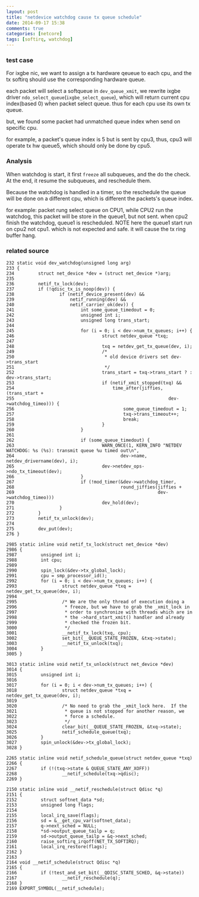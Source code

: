 ```yaml
---
layout: post
title: "netdevice watchdog cause tx queue schedule"
date: 2014-09-17 15:38
comments: true
categories: [netcore]
tags: [softirq, watchdog]
---
```


### test case
For ixgbe nic, we want to assign a tx hardware qeueue to each cpu,
and the tx softirq should use the corresponding hardware queue.

each packet will select a softqueue in `dev_queue_xmit`,
we rewrite ixgbe driver `ndo_select_queue`(`ixgbe_select_queue`),
which will return current cpu index(based 0) when packet select queue.
thus for each cpu use its own tx queue.

but, we found some packet had unmatched queue index when send
on specific cpu.

for example, a packet's queue index is 5 but is sent by cpu3,
thus, cpu3 will operate tx hw queue5, which should only be done by cpu5.

<!-- more -->

### Analysis
When watchdog is start, it first `freeze` all subqueues,
and the do the check.
At the end, it resume the subqueues,
and reschedule them.

Because the watchdog is handled in a timer,
so the reschedule the queue will be done on a different cpu,
which is different the packets's queue index.

for example:
packet rung select queue on CPU1, while CPU2 run the watchdog,
this packet will be store in the queue1, but not sent.
when cpu2 finish the watchdog, queue1 is rescheduled.
NOTE here the queue1 start run on cpu2 not cpu1.
which is not expected and safe.
it will cause the tx ring buffer hang.


### related source
```
232 static void dev_watchdog(unsigned long arg)
233 {
234         struct net_device *dev = (struct net_device *)arg;
235
236         netif_tx_lock(dev);
237         if (!qdisc_tx_is_noop(dev)) {
238                 if (netif_device_present(dev) &&
239                     netif_running(dev) &&
240                     netif_carrier_ok(dev)) {
241                         int some_queue_timedout = 0;
242                         unsigned int i;
243                         unsigned long trans_start;
244
245                         for (i = 0; i < dev->num_tx_queues; i++) {
246                                 struct netdev_queue *txq;
247
248                                 txq = netdev_get_tx_queue(dev, i);
249                                 /*
250                                  * old device drivers set dev->trans_start
251                                  */
252                                 trans_start = txq->trans_start ? : dev->trans_start;
253                                 if (netif_xmit_stopped(txq) &&
254                                     time_after(jiffies, (trans_start +
255                                                          dev->watchdog_timeo))) {
256                                         some_queue_timedout = 1;
257                                         txq->trans_timeout++;
258                                         break;
259                                 }
260                         }
261
262                         if (some_queue_timedout) {
263                                 WARN_ONCE(1, KERN_INFO "NETDEV WATCHDOG: %s (%s): transmit queue %u timed out\n",
264                                        dev->name, netdev_drivername(dev), i);
265                                 dev->netdev_ops->ndo_tx_timeout(dev);
266                         }
267                         if (!mod_timer(&dev->watchdog_timer,
268                                        round_jiffies(jiffies +
269                                                      dev->watchdog_timeo)))
270                                 dev_hold(dev);
271                 }
272         }
273         netif_tx_unlock(dev);
274
275         dev_put(dev);
276 }
```

```
2985 static inline void netif_tx_lock(struct net_device *dev)
2986 {
2987         unsigned int i;
2988         int cpu;
2989
2990         spin_lock(&dev->tx_global_lock);
2991         cpu = smp_processor_id();
2992         for (i = 0; i < dev->num_tx_queues; i++) {
2993                 struct netdev_queue *txq = netdev_get_tx_queue(dev, i);
2994
2995                 /* We are the only thread of execution doing a
2996                  * freeze, but we have to grab the _xmit_lock in
2997                  * order to synchronize with threads which are in
2998                  * the ->hard_start_xmit() handler and already
2999                  * checked the frozen bit.
3000                  */
3001                 __netif_tx_lock(txq, cpu);
3002                 set_bit(__QUEUE_STATE_FROZEN, &txq->state);
3003                 __netif_tx_unlock(txq);
3004         }
3005 }
```

```
3013 static inline void netif_tx_unlock(struct net_device *dev)
3014 {
3015         unsigned int i;
3016
3017         for (i = 0; i < dev->num_tx_queues; i++) {
3018                 struct netdev_queue *txq = netdev_get_tx_queue(dev, i);
3019
3020                 /* No need to grab the _xmit_lock here.  If the
3021                  * queue is not stopped for another reason, we
3022                  * force a schedule.
3023                  */
3024                 clear_bit(__QUEUE_STATE_FROZEN, &txq->state);
3025                 netif_schedule_queue(txq);
3026         }
3027         spin_unlock(&dev->tx_global_lock);
3028 }
```

```
2265 static inline void netif_schedule_queue(struct netdev_queue *txq)
2266 {
2267         if (!(txq->state & QUEUE_STATE_ANY_XOFF))
2268                 __netif_schedule(txq->qdisc);
2269 }
```

```
2150 static inline void __netif_reschedule(struct Qdisc *q)
2151 {
2152         struct softnet_data *sd;
2153         unsigned long flags;
2154
2155         local_irq_save(flags);
2156         sd = &__get_cpu_var(softnet_data);
2157         q->next_sched = NULL;
2158         *sd->output_queue_tailp = q;
2159         sd->output_queue_tailp = &q->next_sched;
2160         raise_softirq_irqoff(NET_TX_SOFTIRQ);
2161         local_irq_restore(flags);
2162 }
2163
2164 void __netif_schedule(struct Qdisc *q)
2165 {
2166         if (!test_and_set_bit(__QDISC_STATE_SCHED, &q->state))
2167                 __netif_reschedule(q);
2168 }
2169 EXPORT_SYMBOL(__netif_schedule);
```
